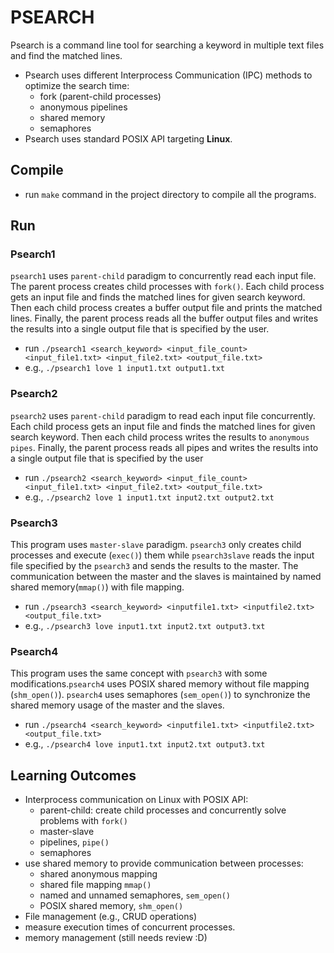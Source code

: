 # PSEARCH
Psearch is a command line tool for searching a keyword in multiple text files and find the matched lines.
- Psearch uses different Interprocess Communication (IPC) methods to optimize the search time:
  - fork (parent-child processes)
  - anonymous pipelines
  - shared memory
  - semaphores
- Psearch uses standard POSIX API targeting **Linux**.

## Compile 
- run `make` command in the project directory to compile all the programs.

## Run
### Psearch1
`psearch1` uses `parent-child` paradigm to concurrently read each input file. The parent process creates child processes with `fork()`. Each child process gets an input file and finds the matched lines for given search keyword. Then each child process creates a buffer output file and prints the matched lines. Finally, the parent process reads all the buffer output files and writes the results into a single output file that is specified by the user.  

- run `./psearch1 <search_keyword> <input_file_count> <input_file1.txt> <input_file2.txt> <output_file.txt>`
- e.g., `./psearch1 love 1 input1.txt output1.txt`

### Psearch2
`psearch2` uses `parent-child` paradigm to read each input file concurrently. Each child process gets an input file and finds the matched lines for given search keyword. Then each child process writes the results to `anonymous pipes`. Finally, the parent process reads all pipes and writes the results into a single output file that is specified by the user 

- run `./psearch2 <search_keyword> <input_file_count> <input_file1.txt> <input_file2.txt> <output_file.txt>`
- e.g., `./psearch2 love 1 input1.txt input2.txt output2.txt`

### Psearch3
This program uses `master-slave` paradigm. `psearch3` only creates child processes and execute (`exec()`) them while `psearch3slave` reads the input file specified by the `psearch3` and sends the results to the master. The communication between the master and the slaves is maintained by named shared memory(`mmap()`) with file mapping.  

- run `./psearch3 <search_keyword> <inputfile1.txt> <inputfile2.txt> <output_file.txt>`
- e.g., `./psearch3 love input1.txt input2.txt output3.txt`

### Psearch4
This program uses the same concept with `psearch3` with some modifications.`psearch4` uses POSIX shared memory without file mapping (`shm_open()`). `psearch4` uses semaphores (`sem_open()`) to synchronize the shared memory usage of the master and the slaves.  

- run `./psearch4 <search_keyword> <inputfile1.txt> <inputfile2.txt> <output_file.txt>`
- e.g., `./psearch4 love input1.txt input2.txt output3.txt`

## Learning Outcomes 
- Interprocess communication on Linux with POSIX API: 
  - parent-child: create child processes and concurrently solve problems with `fork()`
  - master-slave
  - pipelines, `pipe()`
  - semaphores
- use shared memory to provide communication between processes:
  - shared anonymous mapping
  - shared file mapping `mmap()`
  - named and unnamed semaphores, `sem_open()`
  - POSIX shared memory, `shm_open()`
- File management (e.g., CRUD operations)
- measure execution times of concurrent processes.
- memory management (still needs review :D)
